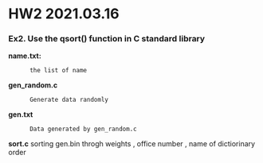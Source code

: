 # HW2 2021.03.16
### Ex2. Use the qsort() function in C standard   library



**name.txt:**  

          the list of name

**gen_random.c** 

          Generate data randomly 

**gen.txt** 

          Data generated by gen_random.c

**sort.c** 
          sorting gen.bin throgh weights , office number , name of dictiorinary order


